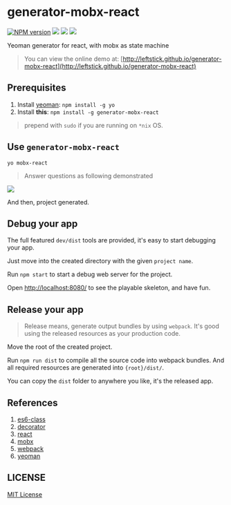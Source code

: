 generator-mobx-react
==================
[![NPM version][npm-image]][npm-url]
![][david-url]
![][dt-url]
![][license-url]

Yeoman generator for react, with mobx as state machine

> You can view the online demo at: [http://leftstick.github.io/generator-mobx-react](http://leftstick.github.io/generator-mobx-react)

## Prerequisites ##

1. Install [yeoman](http://yeoman.io/): `npm install -g yo`
2. Install __this__: `npm install -g generator-mobx-react`

> prepend with `sudo` if you are running on `*nix` OS.

## Use `generator-mobx-react` ##

`yo mobx-react`

> Answer questions as following demonstrated

![](https://raw.githubusercontent.com/leftstick/generator-mobx-react/master/docs/img/questions.png)

And then, project generated.

## Debug your app ##

The full featured `dev/dist` tools are provided, it's easy to start debugging your app.

Just move into the created directory with the given `project name`.

Run `npm start` to start a debug web server for the project.

Open [http://localhost:8080/](http://localhost:8080/) to see the playable skeleton, and have fun.


## Release your app ##

> Release means, generate output bundles by using `webpack`. It's good using the released resources as your production code.

Move the root of the created project.

Run `npm run dist` to compile all the source code into webpack bundles. And all required resources are generated into `{root}/dist/`.

You can copy the `dist` folder to anywhere you like, it's the released app.


## References ##

1. [es6-class](http://facebook.github.io/react/docs/reusable-components.html#es6-classes)
2. [decorator](https://github.com/wycats/javascript-decorators)
3. [react](http://facebook.github.io/react/)
4. [mobx](https://mobx.js.org/)
5. [webpack](https://webpack.js.org/)
6. [yeoman](http://yeoman.io/)


## LICENSE ##

[MIT License](https://raw.githubusercontent.com/leftstick/generator-mobx-react/master/LICENSE)


[npm-url]: https://npmjs.org/package/generator-mobx-react
[npm-image]: https://badge.fury.io/js/generator-mobx-react.png
[david-url]: https://david-dm.org/leftstick/generator-mobx-react.png
[dt-url]:https://img.shields.io/npm/dt/generator-mobx-react.svg
[license-url]:https://img.shields.io/npm/l/generator-mobx-react.svg
